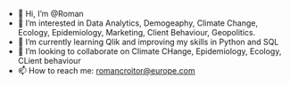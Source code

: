 - 👋 Hi, I’m @Roman
- 👀 I’m interested in Data Analytics, Demogeaphy, Climate Change, Ecology, Epidemiology, Marketing, Client Behaviour, Geopolitics.
- 🌱 I’m currently learning Qlik and improving my skills in Python and SQL
- 💞️ I’m looking to collaborate on Climate CHange, Epidemiology, Ecology, CLient behaviour
- 📫 How to reach me: romancroitor@europe.com

<!---
Praemuntiacus/Praemuntiacus is a ✨ special ✨ repository because its `README.md` (this file) appears on your GitHub profile.
You can click the Preview link to take a look at your changes.
--->
